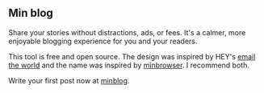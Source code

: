 ## Min blog
Share your stories without distractions, ads, or fees. It's a calmer, more enjoyable blogging experience for you and your readers. 

This tool is free and open source. The design was inspired by HEY's [email the world](https://www.hey.com/world/) and the name was inspired by [minbrowser](https://minbrowser.org/). I recommend both. 

Write your first post now at [minblog](https://min-blog-org.herokuapp.com/).
